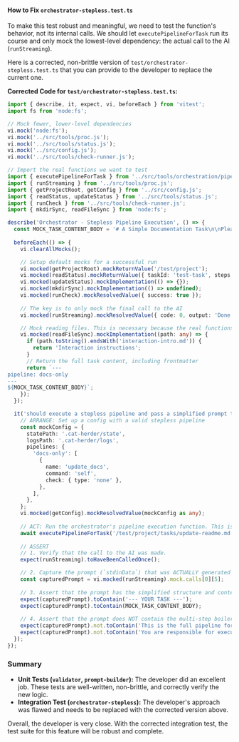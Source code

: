 

#### How to Fix `orchestrator-stepless.test.ts`

To make this test robust and meaningful, we need to test the function's behavior, not its internal calls. We should let `executePipelineForTask` run its course and only mock the lowest-level dependency: the actual call to the AI (`runStreaming`).

Here is a corrected, non-brittle version of `test/orchestrator-stepless.test.ts` that you can provide to the developer to replace the current one.

**Corrected Code for `test/orchestrator-stepless.test.ts`:**

```typescript
import { describe, it, expect, vi, beforeEach } from 'vitest';
import fs from 'node:fs';

// Mock fewer, lower-level dependencies
vi.mock('node:fs');
vi.mock('../src/tools/proc.js');
vi.mock('../src/tools/status.js');
vi.mock('../src/config.js');
vi.mock('../src/tools/check-runner.js');

// Import the real functions we want to test
import { executePipelineForTask } from '../src/tools/orchestration/pipeline-runner.js';
import { runStreaming } from '../src/tools/proc.js';
import { getProjectRoot, getConfig } from '../src/config.js';
import { readStatus, updateStatus } from '../src/tools/status.js';
import { runCheck } from '../src/tools/check-runner.js';
import { mkdirSync, readFileSync } from 'node:fs';

describe('Orchestrator - Stepless Pipeline Execution', () => {
  const MOCK_TASK_CONTENT_BODY = '# A Simple Documentation Task\n\nPlease update the README.md file to include a section on the new stepless pipeline feature.';
  
  beforeEach(() => {
    vi.clearAllMocks();

    // Setup default mocks for a successful run
    vi.mocked(getProjectRoot).mockReturnValue('/test/project');
    vi.mocked(readStatus).mockReturnValue({ taskId: 'test-task', steps: {}, interactionHistory: [] } as any);
    vi.mocked(updateStatus).mockImplementation(() => {});
    vi.mocked(mkdirSync).mockImplementation(() => undefined);
    vi.mocked(runCheck).mockResolvedValue({ success: true });
    
    // The key is to only mock the final call to the AI
    vi.mocked(runStreaming).mockResolvedValue({ code: 0, output: 'Done.' });

    // Mock reading files. This is necessary because the real functions need them.
    vi.mocked(readFileSync).mockImplementation((path: any) => {
      if (path.toString().endsWith('interaction-intro.md')) {
        return 'Interaction instructions';
      }
      // Return the full task content, including frontmatter
      return `---
pipeline: docs-only
---
${MOCK_TASK_CONTENT_BODY}`;
    });
  });

  it('should execute a stepless pipeline and pass a simplified prompt to the AI', async () => {
    // ARRANGE: Set up a config with a valid stepless pipeline
    const mockConfig = {
      statePath: '.cat-herder/state',
      logsPath: '.cat-herder/logs',
      pipelines: {
        'docs-only': [
          {
            name: 'update_docs',
            command: 'self',
            check: { type: 'none' },
          },
        ],
      },
    };
    vi.mocked(getConfig).mockResolvedValue(mockConfig as any);
    
    // ACT: Run the orchestrator's pipeline execution function. This is the function we are testing.
    await executePipelineForTask('/test/project/tasks/update-readme.md', { pipelineOption: 'docs-only' });
    
    // ASSERT
    // 1. Verify that the call to the AI was made.
    expect(runStreaming).toHaveBeenCalledOnce();

    // 2. Capture the prompt (`stdinData`) that was ACTUALLY generated and passed to the AI.
    const capturedPrompt = vi.mocked(runStreaming).mock.calls[0][5];
    
    // 3. Assert that the prompt has the simplified structure and content.
    expect(capturedPrompt).toContain('--- YOUR TASK ---');
    expect(capturedPrompt).toContain(MOCK_TASK_CONTENT_BODY);
    
    // 4. Assert that the prompt does NOT contain the multi-step boilerplate.
    expect(capturedPrompt).not.toContain('This is the full pipeline for your awareness');
    expect(capturedPrompt).not.toContain('You are responsible for executing step');
  });
});
```

### Summary

*   **Unit Tests (`validator`, `prompt-builder`):** The developer did an excellent job. These tests are well-written, non-brittle, and correctly verify the new logic.
*   **Integration Test (`orchestrator-stepless`):** The developer's approach was flawed and needs to be replaced with the corrected version above.

Overall, the developer is very close. With the corrected integration test, the test suite for this feature will be robust and complete.